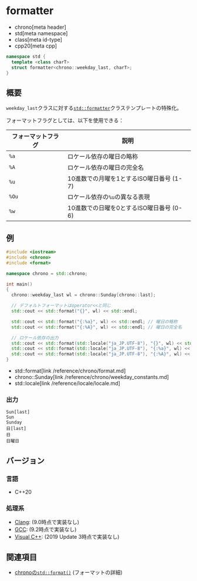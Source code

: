 # formatter
* chrono[meta header]
* std[meta namespace]
* class[meta id-type]
* cpp20[meta cpp]

```cpp
namespace std {
  template <class charT>
  struct formatter<chrono::weekday_last, charT>;
}
```

## 概要
`weekday_last`クラスに対する[`std::formatter`](/reference/format/formatter.md)クラステンプレートの特殊化。

フォーマットフラグとしては、以下を使用できる：

| フォーマットフラグ | 説明 |
|--------------------|------|
| `%a` | ロケール依存の曜日の略称 |
| `%A` | ロケール依存の曜日の完全名 |
| `%u` | 10進数での月曜を1とするISO曜日番号 (1-7) |
| `%Ou` | ロケール依存の`%u`の異なる表現 |
| `%w` | 10進数での日曜を0とするISO曜日番号 (0-6) |


## 例
```cpp example
#include <iostream>
#include <chrono>
#include <format>

namespace chrono = std::chrono;

int main()
{
  chrono::weekday_last wl = chrono::Sunday[chrono::last];

  // デフォルトフォーマットはoperator<<と同じ
  std::cout << std::format("{}", wl) << std::endl;

  std::cout << std::format("{:%a}", wl) << std::endl; // 曜日の略称
  std::cout << std::format("{:%A}", wl) << std::endl; // 曜日の完全名

  // ロケール依存の出力
  std::cout << std::format(std::locale("ja_JP.UTF-8"), "{}", wl) << std::endl;
  std::cout << std::format(std::locale("ja_JP.UTF-8"), "{:%a}", wl) << std::endl;
  std::cout << std::format(std::locale("ja_JP.UTF-8"), "{:%A}", wl) << std::endl;
}
```
* std::format[link /reference/chrono/format.md]
* chrono::Sunday[link /reference/chrono/weekday_constants.md]
* std::locale[link /reference/locale/locale.md]

### 出力
```
Sun[last]
Sun
Sunday
日[last]
日
日曜日
```

## バージョン
### 言語
- C++20

### 処理系
- [Clang](/implementation.md#clang): (9.0時点で実装なし)
- [GCC](/implementation.md#gcc): (9.2時点で実装なし)
- [Visual C++](/implementation.md#visual_cpp): (2019 Update 3時点で実装なし)


## 関連項目
- [chronoの`std::format()`](/reference/chrono/format.md) (フォーマットの詳細)
